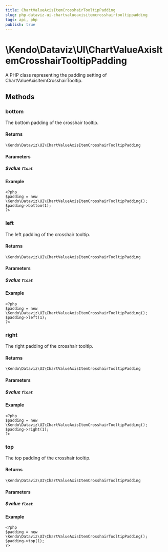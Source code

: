 ```yaml
---
title: ChartValueAxisItemCrosshairTooltipPadding
slug: php-dataviz-ui-chartvalueaxisitemcrosshairtooltippadding
tags: api, php
publish: true
---
```


# \Kendo\Dataviz\UI\ChartValueAxisItemCrosshairTooltipPadding

A PHP class representing the padding setting of ChartValueAxisItemCrosshairTooltip.


## Methods

### bottom
The bottom padding of the crosshair tooltip.

#### Returns
`\Kendo\Dataviz\UI\ChartValueAxisItemCrosshairTooltipPadding`

#### Parameters

##### $value `float`



#### Example 
    <?php
    $padding = new \Kendo\Dataviz\UI\ChartValueAxisItemCrosshairTooltipPadding();
    $padding->bottom(1);
    ?>

### left
The left padding of the crosshair tooltip.

#### Returns
`\Kendo\Dataviz\UI\ChartValueAxisItemCrosshairTooltipPadding`

#### Parameters

##### $value `float`



#### Example 
    <?php
    $padding = new \Kendo\Dataviz\UI\ChartValueAxisItemCrosshairTooltipPadding();
    $padding->left(1);
    ?>

### right
The right padding of the crosshair tooltip.

#### Returns
`\Kendo\Dataviz\UI\ChartValueAxisItemCrosshairTooltipPadding`

#### Parameters

##### $value `float`



#### Example 
    <?php
    $padding = new \Kendo\Dataviz\UI\ChartValueAxisItemCrosshairTooltipPadding();
    $padding->right(1);
    ?>

### top
The top padding of the crosshair tooltip.

#### Returns
`\Kendo\Dataviz\UI\ChartValueAxisItemCrosshairTooltipPadding`

#### Parameters

##### $value `float`



#### Example 
    <?php
    $padding = new \Kendo\Dataviz\UI\ChartValueAxisItemCrosshairTooltipPadding();
    $padding->top(1);
    ?>

 
